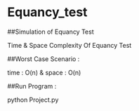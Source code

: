 # Equancy_test


##Simulation of Equancy Test

Time & Space Complexity Of Equancy Test

##Worst Case Scenario :

time : O(n) & space : O(n) 

##Run Program :

python Project.py 

